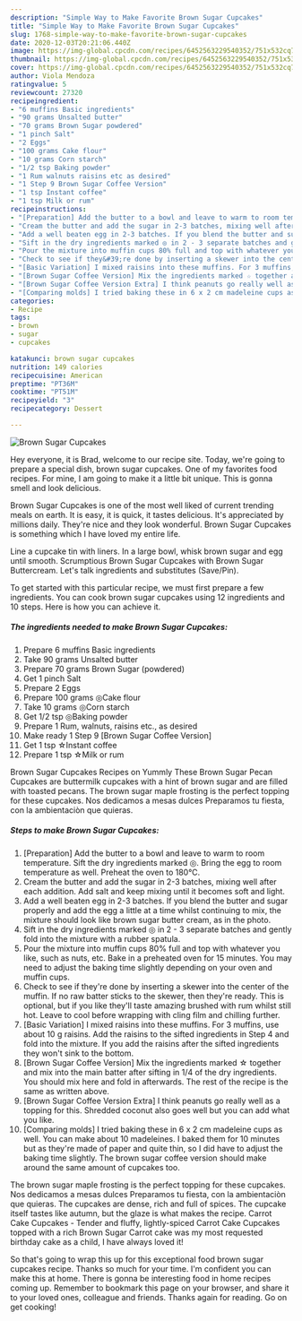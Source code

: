 ```yaml
---
description: "Simple Way to Make Favorite Brown Sugar Cupcakes"
title: "Simple Way to Make Favorite Brown Sugar Cupcakes"
slug: 1768-simple-way-to-make-favorite-brown-sugar-cupcakes
date: 2020-12-03T20:21:06.440Z
image: https://img-global.cpcdn.com/recipes/6452563229540352/751x532cq70/brown-sugar-cupcakes-recipe-main-photo.jpg
thumbnail: https://img-global.cpcdn.com/recipes/6452563229540352/751x532cq70/brown-sugar-cupcakes-recipe-main-photo.jpg
cover: https://img-global.cpcdn.com/recipes/6452563229540352/751x532cq70/brown-sugar-cupcakes-recipe-main-photo.jpg
author: Viola Mendoza
ratingvalue: 5
reviewcount: 27320
recipeingredient:
- "6 muffins Basic ingredients"
- "90 grams Unsalted butter"
- "70 grams Brown Sugar powdered"
- "1 pinch Salt"
- "2 Eggs"
- "100 grams Cake flour"
- "10 grams Corn starch"
- "1/2 tsp Baking powder"
- "1 Rum walnuts raisins etc as desired"
- "1 Step 9 Brown Sugar Coffee Version"
- "1 tsp Instant coffee"
- "1 tsp Milk or rum"
recipeinstructions:
- "[Preparation] Add the butter to a bowl and leave to warm to room temperature. Sift the dry ingredients marked ◎. Bring the egg to room temperature as well. Preheat the oven to 180℃."
- "Cream the butter and add the sugar in 2-3 batches, mixing well after each addition. Add salt and keep mixing until it becomes soft and light."
- "Add a well beaten egg in 2-3 batches. If you blend the butter and sugar properly and add the egg a little at a time whilst continuing to mix, the mixture should look like brown sugar butter cream, as in the photo."
- "Sift in the dry ingredients marked ◎ in 2 - 3 separate batches and gently fold into the mixture with a rubber spatula."
- "Pour the mixture into muffin cups 80% full and top with whatever you like, such as nuts, etc. Bake in a preheated oven for 15 minutes. You may need to adjust the baking time slightly depending on your oven and muffin cups."
- "Check to see if they&#39;re done by inserting a skewer into the center of the muffin. If no raw batter sticks to the skewer, then they&#39;re ready. This is optional, but if you like they&#39;ll taste amazing brushed with rum whilst still hot. Leave to cool before wrapping with cling film and chilling further."
- "[Basic Variation] I mixed raisins into these muffins. For 3 muffins, use about 10 g raisins. Add the raisins to the sifted ingredients in Step 4 and fold into the mixture. If you add the raisins after the sifted ingredients they won&#39;t sink to the bottom."
- "[Brown Sugar Coffee Version] Mix the ingredients marked ☆ together and mix into the main batter after sifting in 1/4 of the dry ingredients. You should mix here and fold in afterwards. The rest of the recipe is the same as written above."
- "[Brown Sugar Coffee Version Extra] I think peanuts go really well as a topping for this. Shredded coconut also goes well but you can add what you like."
- "[Comparing molds] I tried baking these in 6 x 2 cm madeleine cups as well. You can make about 10 madeleines. I baked them for 10 minutes but as they&#39;re made of paper and quite thin, so I did have to adjust the baking time slightly. The brown sugar coffee version should make around the same amount of cupcakes too."
categories:
- Recipe
tags:
- brown
- sugar
- cupcakes

katakunci: brown sugar cupcakes 
nutrition: 149 calories
recipecuisine: American
preptime: "PT36M"
cooktime: "PT51M"
recipeyield: "3"
recipecategory: Dessert

---
```



![Brown Sugar Cupcakes](https://img-global.cpcdn.com/recipes/6452563229540352/751x532cq70/brown-sugar-cupcakes-recipe-main-photo.jpg)

Hey everyone, it is Brad, welcome to our recipe site. Today, we're going to prepare a special dish, brown sugar cupcakes. One of my favorites food recipes. For mine, I am going to make it a little bit unique. This is gonna smell and look delicious.

Brown Sugar Cupcakes is one of the most well liked of current trending meals on earth. It is easy, it is quick, it tastes delicious. It's appreciated by millions daily. They're nice and they look wonderful. Brown Sugar Cupcakes is something which I have loved my entire life.

Line a cupcake tin with liners. In a large bowl, whisk brown sugar and egg until smooth. Scrumptious Brown Sugar Cupcakes with Brown Sugar Buttercream. Let&#39;s talk ingredients and substitutes (Save/Pin).


To get started with this particular recipe, we must first prepare a few ingredients. You can cook brown sugar cupcakes using 12 ingredients and 10 steps. Here is how you can achieve it.

<!--inarticleads1-->

##### The ingredients needed to make Brown Sugar Cupcakes:

1. Prepare 6 muffins Basic ingredients
1. Take 90 grams Unsalted butter
1. Prepare 70 grams Brown Sugar (powdered)
1. Get 1 pinch Salt
1. Prepare 2 Eggs
1. Prepare 100 grams ◎Cake flour
1. Take 10 grams ◎Corn starch
1. Get 1/2 tsp ◎Baking powder
1. Prepare 1 Rum, walnuts, raisins etc., as desired
1. Make ready 1 Step 9 [Brown Sugar Coffee Version]
1. Get 1 tsp ☆Instant coffee
1. Prepare 1 tsp ☆Milk or rum


Brown Sugar Cupcakes Recipes on Yummly These Brown Sugar Pecan Cupcakes are buttermilk cupcakes with a hint of brown sugar and are filled with toasted pecans. The brown sugar maple frosting is the perfect topping for these cupcakes. Nos dedicamos a mesas dulces Preparamos tu fiesta, con la ambientaciòn que quieras. 

<!--inarticleads2-->

##### Steps to make Brown Sugar Cupcakes:

1. [Preparation] Add the butter to a bowl and leave to warm to room temperature. Sift the dry ingredients marked ◎. Bring the egg to room temperature as well. Preheat the oven to 180℃.
1. Cream the butter and add the sugar in 2-3 batches, mixing well after each addition. Add salt and keep mixing until it becomes soft and light.
1. Add a well beaten egg in 2-3 batches. If you blend the butter and sugar properly and add the egg a little at a time whilst continuing to mix, the mixture should look like brown sugar butter cream, as in the photo.
1. Sift in the dry ingredients marked ◎ in 2 - 3 separate batches and gently fold into the mixture with a rubber spatula.
1. Pour the mixture into muffin cups 80% full and top with whatever you like, such as nuts, etc. Bake in a preheated oven for 15 minutes. You may need to adjust the baking time slightly depending on your oven and muffin cups.
1. Check to see if they&#39;re done by inserting a skewer into the center of the muffin. If no raw batter sticks to the skewer, then they&#39;re ready. This is optional, but if you like they&#39;ll taste amazing brushed with rum whilst still hot. Leave to cool before wrapping with cling film and chilling further.
1. [Basic Variation] I mixed raisins into these muffins. For 3 muffins, use about 10 g raisins. Add the raisins to the sifted ingredients in Step 4 and fold into the mixture. If you add the raisins after the sifted ingredients they won&#39;t sink to the bottom.
1. [Brown Sugar Coffee Version] Mix the ingredients marked ☆ together and mix into the main batter after sifting in 1/4 of the dry ingredients. You should mix here and fold in afterwards. The rest of the recipe is the same as written above.
1. [Brown Sugar Coffee Version Extra] I think peanuts go really well as a topping for this. Shredded coconut also goes well but you can add what you like.
1. [Comparing molds] I tried baking these in 6 x 2 cm madeleine cups as well. You can make about 10 madeleines. I baked them for 10 minutes but as they&#39;re made of paper and quite thin, so I did have to adjust the baking time slightly. The brown sugar coffee version should make around the same amount of cupcakes too.


The brown sugar maple frosting is the perfect topping for these cupcakes. Nos dedicamos a mesas dulces Preparamos tu fiesta, con la ambientaciòn que quieras. The cupcakes are dense, rich and full of spices. The cupcake itself tastes like autumn, but the glaze is what makes the recipe. Carrot Cake Cupcakes - Tender and fluffy, lightly-spiced Carrot Cake Cupcakes topped with a rich Brown Sugar Carrot cake was my most requested birthday cake as a child, I have always loved it! 

So that's going to wrap this up for this exceptional food brown sugar cupcakes recipe. Thanks so much for your time. I'm confident you can make this at home. There is gonna be interesting food in home recipes coming up. Remember to bookmark this page on your browser, and share it to your loved ones, colleague and friends. Thanks again for reading. Go on get cooking!
